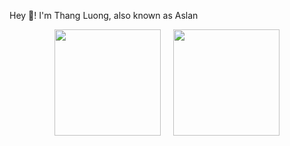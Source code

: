 Hey 👋! I'm Thang Luong, also known as Aslan

<div align="center">
  <img src="https://github-readme-stats.vercel.app/api/top-langs/?username=aslanluong&theme=vue-dark&layout=compact&hide=css" height="170" />
  &nbsp;&nbsp;&nbsp;
  <img src="https://github-readme-stats.vercel.app/api?username=aslanluong&theme=vue-dark&show_icons=true" height="170" />
</div>
